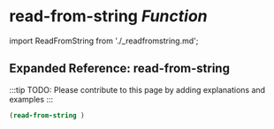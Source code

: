 # **read-from-string** *Function*

import ReadFromString from './_readfromstring.md';

<ReadFromString />

## Expanded Reference: read-from-string

:::tip
TODO: Please contribute to this page by adding explanations and examples
:::

```lisp
(read-from-string )
```
